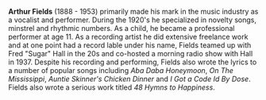 
**Arthur Fields** (1888 - 1953) primarily made his mark in the music industry as a vocalist and performer. During the 1920's he specialized in novelty songs, minstrel and rhythmic numbers. As a child, he became a professional performer at age 11. As a recording artist he did extensive freelance work and at one point had a record lable under his name, Fields teamed up with Fred "Sugar" Hall in the 20s and co-hosted a morning radio show with Hall in 1937. Despite his recording and performing, Fields also wrote the lyrics to a number of popular songs including *Aba Daba Honeymoon*, *On The Mississippi*, *Auntie Skinner's Chicken Dinner* and *I Got a Code Id By Dose*. Fields also wrote a serious work titled *48 Hymns to Happiness*. 